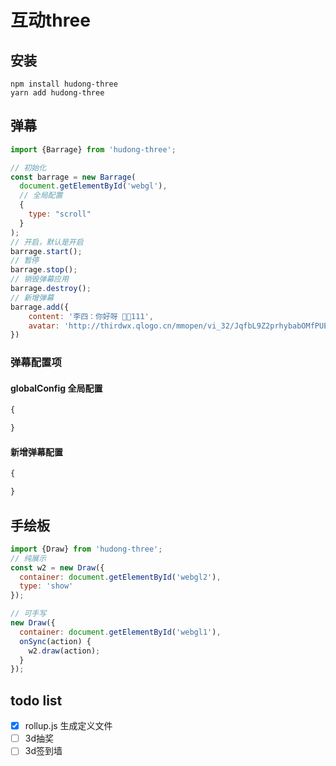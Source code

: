 # 互动three
## 安装
```
npm install hudong-three
yarn add hudong-three
```

## 弹幕
```javascript
import {Barrage} from 'hudong-three';

// 初始化
const barrage = new Barrage(
  document.getElementById('webgl'),
  // 全局配置
  {
    type: "scroll"
  }
);
// 开启，默认是开启
barrage.start();
// 暂停
barrage.stop();
// 销毁弹幕应用
barrage.destroy();
// 新增弹幕
barrage.add({
    content: '李四：你好呀 🤘🏻111',
    avatar: 'http://thirdwx.qlogo.cn/mmopen/vi_32/JqfbL9Z2prhybabOMfPUELUQAichrtTLCWFCUr6hTicMCE77qwSPsHm7wRNpzPY2kdG3RrlLco6shVAiatGtsIDgw/132',
})
```

### 弹幕配置项
#### globalConfig 全局配置

```javascript
{

}
```

#### 新增弹幕配置

```javascript
{

}
```

## 手绘板
```javascript
import {Draw} from 'hudong-three';
// 纯展示
const w2 = new Draw({
  container: document.getElementById('webgl2'),
  type: 'show'
});

// 可手写
new Draw({
  container: document.getElementById('webgl1'),
  onSync(action) {
    w2.draw(action);
  }
});
```

## todo list
- [x] rollup.js 生成定义文件
- [ ] 3d抽奖
- [ ] 3d签到墙
